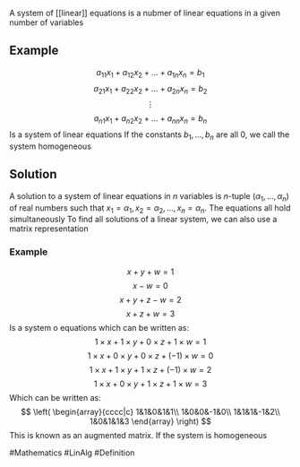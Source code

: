 A system of [[linear]] equations is a nubmer of linear equations in a given number of variables
## Example
$$
a_{11}x_{1}+a_{12}x_{2}+\dots+a_{1n}x_{n}=b_{1}
$$
$$
a_{21}x_{1}+a_{22}x_{2}+\dots+a_{2n}x_{n}=b_{2}
$$
$$
\vdots
$$
$$
a_{n1}x_{1}+a_{n 2}x_{2}+\dots+a_{nn}x_{n}=b_{n}
$$
Is a system of linear equations
If the constants $b_{1},\dots,b_{n}$ are all 0, we call the system homogeneous
## Solution
A solution to a system of linear equations in $n$ variables is $n$-tuple ($\alpha_{1},\dots,\alpha_{n}$) of real numbers such that $x_{1}=\alpha_{1},x_{2}=\alpha_{2},\dots,x_{n}=\alpha_{n}$. The equations all hold simultaneously
To find all solutions of a linear system, we can also use a matrix representation
### Example
$$
x+y+w=1
$$
$$
x-w=0
$$
$$
x+y+z-w=2
$$
$$
x+z+w=3
$$
Is a system o equations which can be written as:
$$
1\times x+1\times y+0\times z+1\times w=1
$$
$$
1\times x+0\times y+0\times z+(-1)\times w=0
$$
$$
1\times x+1\times y+1\times z+(-1)\times w=2
$$
$$
1\times x+0\times y+1\times z+1\times w=3
$$
Which can be written as:
$$
\left(
\begin{array}{cccc|c}
1&1&0&1&1\\
1&0&0&-1&0\\
1&1&1&-1&2\\
1&0&1&1&3
\end{array}
\right)
$$
This is known as an augmented matrix. If the system is homogeneous 



#Mathematics #LinAlg #Definition